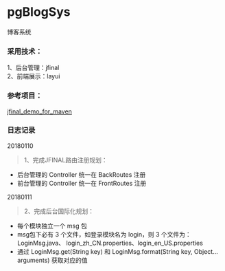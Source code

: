 # pgBlogSys
博客系统 <BR>

### 采用技术：
1、后台管理：jfinal <BR>
2、前端展示：layui <BR>

### 参考项目：
[jfinal_demo_for_maven](http://www.jfinal.com/download/?file=jfinal-3.3_demo_for_maven.zip?_blank) <BR>


### 日志记录
20180110 <br>
> 1、完成JFINAL路由注册规划：<BR>
* 后台管理的 Controller 统一在 BackRoutes 注册 <BR>
* 前台管理的 Controller 统一在 FrontRoutes 注册 <BR>

20180111 <BR>
> 2、完成后台国际化规划：<BR>
* 每个模块独立一个 msg 包
* msg包下必有 3 个文件，如登录模块名为 login，则 3 个文件为：LoginMsg.java、 login_zh_CN.properties、login_en_US.properties
* 通过 LoginMsg.get(String key) 和 LoginMsg.format(String key, Object... arguments) 获取对应的值
